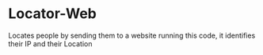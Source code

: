 # Locator-Web
Locates people by sending them to a website running this code, it identifies their IP and their Location
